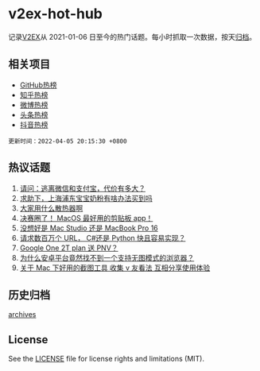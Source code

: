 # v2ex-hot-hub

 记录[V2EX](https://www.v2ex.com/)从 2021-01-06 日至今的热门话题。每小时抓取一次数据，按天[归档](archives)。
 
 ## 相关项目

- [GitHub热榜](https://github.com/lonnyzhang423/github-hot-hub)
- [知乎热榜](https://github.com/lonnyzhang423/zhihu-hot-hub)
- [微博热榜](https://github.com/lonnyzhang423/weibo-hot-hub)
- [头条热榜](https://github.com/lonnyzhang423/toutiao-hot-hub)
- [抖音热榜](https://github.com/lonnyzhang423/douyin-hot-hub)


 `更新时间：2022-04-05 20:15:30 +0800`

## 热议话题

1. [请问：逃离微信和支付宝，代价有多大？](https://www.v2ex.com/t/844963)
1. [求助下，上海浦东宝宝奶粉有啥办法买到吗](https://www.v2ex.com/t/844997)
1. [大家用什么散热器啊](https://www.v2ex.com/t/844976)
1. [决赛圈了！ MacOS 最好用的剪贴板 app！](https://www.v2ex.com/t/844966)
1. [没想好是 Mac Studio 还是 MacBook Pro 16](https://www.v2ex.com/t/844967)
1. [请求数百万个 URL， C#还是 Python 快且容易实现？](https://www.v2ex.com/t/844961)
1. [Google One 2T plan 送 PNV？](https://www.v2ex.com/t/845017)
1. [为什么安卓平台竟然找不到一个支持无图模式的浏览器？](https://www.v2ex.com/t/844974)
1. [关于 Mac 下好用的截图工具 收集 v 友看法 互相分享使用体验](https://www.v2ex.com/t/845041)

## 历史归档

[archives](archives)

## License

See the [LICENSE](LICENSE) file for license rights and limitations (MIT).
